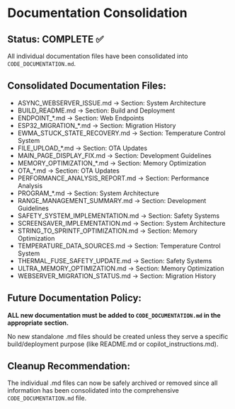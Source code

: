 # Documentation Consolidation

## Status: COMPLETE ✅

All individual documentation files have been consolidated into `CODE_DOCUMENTATION.md`.

## Consolidated Documentation Files:
- ASYNC_WEBSERVER_ISSUE.md → Section: System Architecture
- BUILD_README.md → Section: Build and Deployment  
- ENDPOINT_*.md → Section: Web Endpoints
- ESP32_MIGRATION_*.md → Section: Migration History
- EWMA_STUCK_STATE_RECOVERY.md → Section: Temperature Control System
- FILE_UPLOAD_*.md → Section: OTA Updates
- MAIN_PAGE_DISPLAY_FIX.md → Section: Development Guidelines
- MEMORY_OPTIMIZATION_*.md → Section: Memory Optimization
- OTA_*.md → Section: OTA Updates
- PERFORMANCE_ANALYSIS_REPORT.md → Section: Performance Analysis
- PROGRAM_*.md → Section: System Architecture
- RANGE_MANAGEMENT_SUMMARY.md → Section: Development Guidelines
- SAFETY_SYSTEM_IMPLEMENTATION.md → Section: Safety Systems
- SCREENSAVER_IMPLEMENTATION.md → Section: System Architecture
- STRING_TO_SPRINTF_OPTIMIZATION.md → Section: Memory Optimization
- TEMPERATURE_DATA_SOURCES.md → Section: Temperature Control System
- THERMAL_FUSE_SAFETY_UPDATE.md → Section: Safety Systems
- ULTRA_MEMORY_OPTIMIZATION.md → Section: Memory Optimization
- WEBSERVER_MIGRATION_STATUS.md → Section: Migration History

## Future Documentation Policy:
**ALL new documentation must be added to `CODE_DOCUMENTATION.md` in the appropriate section.**

No new standalone .md files should be created unless they serve a specific build/deployment purpose (like README.md or copilot_instructions.md).

## Cleanup Recommendation:
The individual .md files can now be safely archived or removed since all information has been consolidated into the comprehensive `CODE_DOCUMENTATION.md` file.
